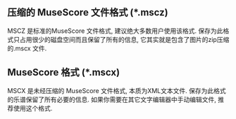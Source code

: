 ## 压缩的 MuseScore 文件格式 (*.mscz)
MSCZ 是标准的MuseScore 文件格式, 建议绝大多数用户使用该格式. 保存为此格式只占用很少的磁盘空间而且保留了所有的信息, 它其实就是包含了图片的zip压缩的.mscx 文件. 

## MuseScore 格式 (*.mscx)
MSCX 是未经压缩的 MuseScore 文件格式, 本质为XML文本文件. 保存为此格式的乐谱保留了所有必要的信息. 如果你需要在其它文字编辑器中手动编辑文件, 推荐使用这个格式. 
